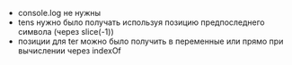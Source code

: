  * console.log не нужны
 * tens нужно было получать используя позицию предпоследнего символа (через slice(-1))
 * позиции для ter можно было получить в переменные или прямо при вычислении через indexOf
